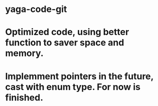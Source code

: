 # yaga-code-git

# Optimized code, using better function to saver space and memory.

# Implemment pointers in the future, cast with enum type. For now is finished.